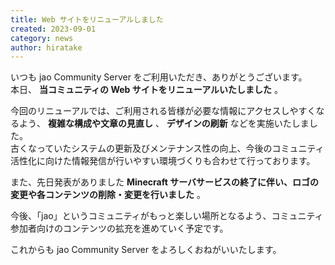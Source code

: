 ```yaml
---
title: Web サイトをリニューアルしました
created: 2023-09-01
category: news
author: hiratake
---
```


いつも jao Community Server をご利用いただき、ありがとうございます。  
本日、 **当コミュニティの Web サイトをリニューアルいたしました** 。

今回のリニューアルでは、ご利用される皆様が必要な情報にアクセスしやすくなるよう、 **複雑な構成や文章の見直し** 、 **デザインの刷新** などを実施いたしました。  
古くなっていたシステムの更新及びメンテナンス性の向上、今後のコミュニティ活性化に向けた情報発信が行いやすい環境づくりも合わせて行っております。

また、先日発表がありました **Minecraft サーバサービスの終了に伴い、ロゴの変更や各コンテンツの削除・変更を行いました** 。

今後、「jao」というコミュニティがもっと楽しい場所となるよう、コミュニティ参加者向けのコンテンツの拡充を進めていく予定です。

これからも jao Community Server をよろしくおねがいいたします。
